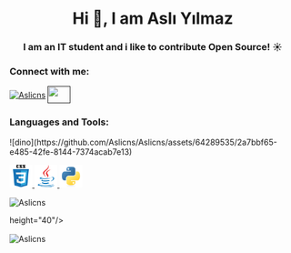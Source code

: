 <h1 align="center">Hi 👋, I am Aslı Yılmaz</h1>
<h3 align="center">I am an IT student and i like to contribute Open Source! ☀️ </h3>

<h3 align="left">Connect with me:</h3>
<p align="left">
<a href="https://www.linkedin.com/in/asl%C4%B1-y%C4%B1lmaz-7285b0292/" target="blank"><img align="center" src="https://raw.githubusercontent.com/rahuldkjain/github-profile-readme-generator/master/src/images/icons/Social/linked-in-alt.svg" alt="Aslicns" height="30" width="40" /></a>
<a href="" target="blank"><img align="center" src="https://raw.githubusercontent.com/rahuldkjain/github-profile-readme-generator/master/src/images/icons/Social/instagram.svg" alt="" height="30" width="40" /></a>
</p>

<h3 align="left">Languages and Tools:</h3> ![dino](https://github.com/Aslicns/Aslicns/assets/64289535/2a7bbf65-e485-42fe-8144-7374acab7e13)


<p align="left"> <a href="https://www.w3schools.com/css/" target="_blank" rel="noreferrer"> <img src="https://raw.githubusercontent.com/devicons/devicon/master/icons/css3/css3-original-wordmark.svg" alt="css3" width="40" height="40"/> </a> <a href="https://www.java.com" target="_blank" rel="noreferrer"> <img src="https://raw.githubusercontent.com/devicons/devicon/master/icons/java/java-original.svg" alt="java" width="40" height="40"/> </a> <a href="https://www.python.org" target="_blank" rel="noreferrer"> <img src="https://raw.githubusercontent.com/devicons/devicon/master/icons/python/python-original.svg" alt="python" width="40" height="40"/> </a> </p>

<p><img align="center" src="https://github-readme-stats.vercel.app/api/top-langs?username=Aslicns&show_icons=true&locale=en&layout=compact" alt="Aslicns" /></p>height="40"/> </a> </p>

<p><img align="center" src="https://github-readme-stats.vercel.app/api/top-langs?username=Aslicns&show_icons=true&locale=en&layout=compact" alt="Aslicns" /></p>
